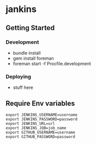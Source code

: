 jankins
=======

## Getting Started

### Development
- bundle install
- gem install foreman
- foreman start -f Procfile.development

### Deploying
- stuff here

## Require Env variables

```
export JENKINS_USERNAME=username
export JENKINS_PASSWORD=password
export JENKINS_URL=url
export JENKINS_JOB=job_name
export GITHUB_USERNAME=username
export GITHUB_PASSWORD=password
```
